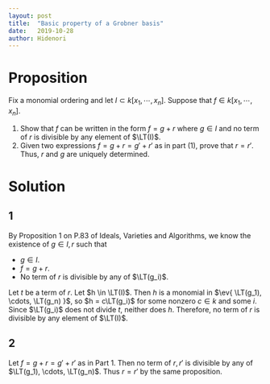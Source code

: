 ```yaml
---
layout: post
title:  "Basic property of a Grobner basis"
date:   2019-10-28
author: Hidenori
---
```


# Proposition
Fix a monomial ordering and let $I \subset k[x_1, \cdots, x_n]$.
Suppose that $f \in k[x_1, \cdots, x_n]$.

1. Show that $f$ can be written in the form $f = g + r$ where $g \in I$ and no term of $r$ is divisible by any element of $\LT(I)$.
1. Given two expressions $f = g + r = g' + r'$ as in part (1), prove that $r = r'$.
   Thus, $r$ and $g$ are uniquely determined.

# Solution

## 1

By Proposition 1 on P.83 of Ideals, Varieties and Algorithms, we know the existence of $g \in I, r$ such that

* $g \in I$.
* $f = g + r$.
* No term of $r$ is divisible by any of $\LT(g_i)$.

Let $t$ be a term of $r$.
Let $h \in \LT(I)$.
Then $h$ is a monomial in $\ev{ \LT(g_1), \cdots, \LT(g_n) }$, so $h = c\LT(g_i)$ for some nonzero $c \in k$ and some $i$.
Since $\LT(g_i)$ does not divide $t$, neither does $h$.
Therefore, no term of $r$ is divisible by any element of $\LT(I)$.

## 2

Let $f = g + r = g' + r'$ as in Part 1.
Then no term of $r, r'$ is divisible by any of $\LT(g_1), \cdots, \LT(g_n)$.
Thus $r = r'$ by the same proposition.
